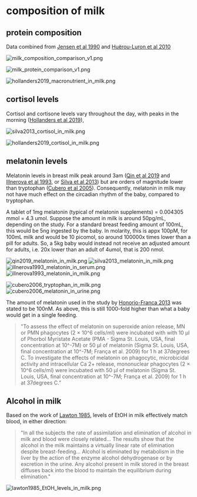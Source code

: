# composition of milk #

## protein composition ##
Data combined from [Jensen et al 1990](https://pubmed.ncbi.nlm.nih.gov/2184172/) and [Huërou-Luron et al 2010](https://pubmed.ncbi.nlm.nih.gov/20450531/)

![milk_composition_comparison_v1.png](https://github.com/wrf/misc-analyses/blob/master/milk_composition/images/milk_composition_comparison_v1.png)

![milk_protein_comparison_v1.png](https://github.com/wrf/misc-analyses/blob/master/milk_composition/images/milk_protein_comparison_v1.png)

![hollanders2019_macronutrient_in_milk.png](https://github.com/wrf/misc-analyses/blob/master/milk_composition/images/hollanders2019_macronutrient_in_milk.png)

## cortisol levels ##
Cortisol and cortisone levels vary throughout the day, with peaks in the morning ([Hollanders et al 2019](https://pmc.ncbi.nlm.nih.gov/articles/PMC6412799/)),

![silva2013_cortisol_in_milk.png](https://github.com/wrf/misc-analyses/blob/master/milk_composition/images/silva2013_cortisol_in_milk.png)

![hollanders2019_cortisol_in_milk.png](https://github.com/wrf/misc-analyses/blob/master/milk_composition/images/hollanders2019_cortisol_in_milk.png)

## melatonin levels ##
Melatonin levels in breast milk peak around 3am ([Qin et al 2019](https://pmc.ncbi.nlm.nih.gov/articles/PMC6884443/) and [Illnerova et al 1993](https://pubmed.ncbi.nlm.nih.gov/8370707/), or [Silva et al 2013](https://thescipub.com/abstract/10.3844/ajisp.2013.68.74)) but are orders of magnitude lower than tryptophan ([Cubero et al 2005](https://pubmed.ncbi.nlm.nih.gov/16380706/)). Consequently, melatonin in milk may not have much effect on the circadian rhythm of the baby, compared to tryptophan.

A tablet of 1mg melatonin (typical of melatonin supplements) = 0.004305 mmol = 4.3 umol. Suppose the amount in milk is around 50pg/mL, depending on the study. For a standard breast feeding amount of 100mL, this would be 5ng ingested by the baby. In molarity, this is appx 100pM, for 100mL milk and would be 10 picomol, so around 100000x times lower than a pill for adults. So, a 5kg baby would instead not receive an adjusted amount for adults, i.e. 20x lower than an adult of 4umol, that is 200 nmol. 

![qin2019_melatonin_in_milk.png](https://github.com/wrf/misc-analyses/blob/master/milk_composition/images/qin2019_melatonin_in_milk.png) ![silva2013_melatonin_in_milk.png](https://github.com/wrf/misc-analyses/blob/master/milk_composition/images/silva2013_melatonin_in_milk.png) ![illnerova1993_melatonin_in_serum.png](https://github.com/wrf/misc-analyses/blob/master/milk_composition/images/illnerova1993_melatonin_in_serum.png) ![illnerova1993_melatonin_in_milk.png](https://github.com/wrf/misc-analyses/blob/master/milk_composition/images/illnerova1993_melatonin_in_milk.png)

![cubero2006_tryptophan_in_milk.png](https://github.com/wrf/misc-analyses/blob/master/milk_composition/images/cubero2006_tryptophan_in_milk.png) ![cubero2006_melatonin_in_urine.png](https://github.com/wrf/misc-analyses/blob/master/milk_composition/images/cubero2006_melatonin_in_urine.png)

The amount of melatonin used in the study by [Honorio-Franca 2013](https://jab.zsf.jcu.cz/pdfs/jab/2013/03/04.pdf) was stated to be 100nM. As above, this is still 1000-fold higher than what a baby would get in a single feeding.

> "To assess the effect of melatonin on superoxide anion release, MN or PMN phagocytes (2 × 10^6 cells/ml) were incubated with with 10 μl of Phorbol Myristate Acetate (PMA - Sigma St. Louis, USA, final concentration at 10^-7M) or 50 μl of melatonin (Sigma St. Louis, USA, final concentration at 10^-7M; França et al. 2009) for 1 h at 37degrees C. To investigate the effects of melatonin on phagocytic, microbicidal activity and intracellular Ca 2+ release, mononuclear phagocytes (2 × 10^6 cells/ml) were incubated with 50 μl of melatonin (Sigma St. Louis, USA, final concentration at 10^-7M; França et al. 2009) for 1 h at 37degrees C."

## Alcohol in milk ##
Based on the work of [Lawton 1985](https://pubmed.ncbi.nlm.nih.gov/3862407/), levels of EtOH in milk effectively match blood, in either direction:

> "In all the subjects the rate of assimilation and elimination of alcohol in milk and blood were closely related... The results show that the alcohol in the milk maintains a virtually linear rate of elimination despite breast-feeding... Alcohol is eliminated by metabolism in the liver by the action of the enzyme alcohol dehydrogenase or by excretion in the urine. Any alcohol present in milk stored in the breast diffuses back into the blood to maintain the equilibrium during elimination."

![lawton1985_EtOH_levels_in_milk.png](https://github.com/wrf/misc-analyses/blob/master/milk_composition/images/lawton1985_EtOH_levels_in_milk.png)








